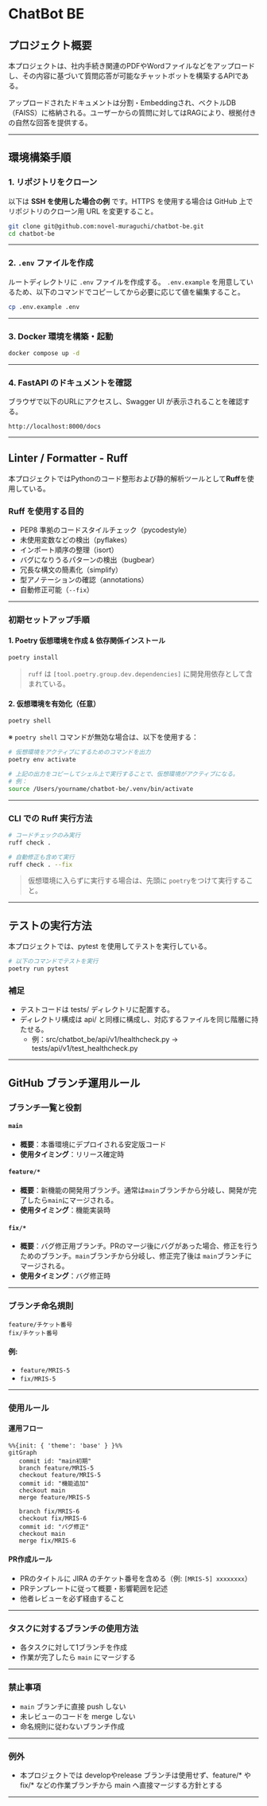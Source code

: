 # ChatBot BE

## プロジェクト概要

本プロジェクトは、社内手続き関連のPDFやWordファイルなどをアップロードし、その内容に基づいて質問応答が可能なチャットボットを構築するAPIである。

アップロードされたドキュメントは分割・Embeddingされ、ベクトルDB（FAISS）に格納される。ユーザーからの質問に対してはRAGにより、根拠付きの自然な回答を提供する。

---


## 環境構築手順

### 1. リポジトリをクローン

以下は **SSH を使用した場合の例** です。HTTPS を使用する場合は GitHub 上でリポジトリのクローン用 URL を変更すること。

```bash
git clone git@github.com:novel-muraguchi/chatbot-be.git
cd chatbot-be
```

---

### 2. `.env` ファイルを作成

ルートディレクトリに `.env` ファイルを作成する。
`.env.example` を用意しているため、以下のコマンドでコピーしてから必要に応じて値を編集すること。

```bash
cp .env.example .env
```

---

### 3. Docker 環境を構築・起動

```bash
docker compose up -d
```

---

### 4. FastAPI のドキュメントを確認

ブラウザで以下のURLにアクセスし、Swagger UI が表示されることを確認する。

```
http://localhost:8000/docs
```

---


## Linter / Formatter - Ruff

本プロジェクトではPythonのコード整形および静的解析ツールとして**Ruff**を使用している。

### Ruff を使用する目的

- PEP8 準拠のコードスタイルチェック（pycodestyle）
- 未使用変数などの検出（pyflakes）
- インポート順序の整理（isort）
- バグになりうるパターンの検出（bugbear）
- 冗長な構文の簡素化（simplify）
- 型アノテーションの確認（annotations）
- 自動修正可能（`--fix`）

---


### 初期セットアップ手順

#### 1. Poetry 仮想環境を作成 & 依存関係インストール

```bash
poetry install
```

> `ruff` は `[tool.poetry.group.dev.dependencies]` に開発用依存として含まれている。

#### 2. 仮想環境を有効化（任意）

```bash
poetry shell
```

※ `poetry shell` コマンドが無効な場合は、以下を使用する：

```bash
# 仮想環境をアクティブにするためのコマンドを出力
poetry env activate

# 上記の出力をコピーしてシェル上で実行することで、仮想環境がアクティブになる。
# 例：
source /Users/yourname/chatbot-be/.venv/bin/activate

```

---

### CLI での Ruff 実行方法

```bash
# コードチェックのみ実行
ruff check .

# 自動修正も含めて実行
ruff check . --fix
```
> 仮想環境に入らずに実行する場合は、先頭に `poetry`をつけて実行すること。

---

## テストの実行方法

本プロジェクトでは、pytest を使用してテストを実行している。

```bash
# 以下のコマンドでテストを実行
poetry run pytest
```

### 補足
- テストコードは tests/ ディレクトリに配置する。
- ディレクトリ構成は api/ と同様に構成し、対応するファイルを同じ階層に持たせる。
  - 例：src/chatbot_be/api/v1/healthcheck.py → tests/api/v1/test_healthcheck.py

---

## GitHub ブランチ運用ルール

### ブランチ一覧と役割

#### `main`
- **概要**：本番環境にデプロイされる安定版コード
- **使用タイミング**：リリース確定時

#### `feature/*`
- **概要**：新機能の開発用ブランチ。通常は`main`ブランチから分岐し、開発が完了したら`main`にマージされる。
- **使用タイミング**：機能実装時

#### `fix/*`
- **概要**：バグ修正用ブランチ。PRのマージ後にバグがあった場合、修正を行うためのブランチ。`main`ブランチから分岐し、修正完了後は `main`ブランチにマージされる。
- **使用タイミング**：バグ修正時

---

### ブランチ命名規則

```
feature/チケット番号
fix/チケット番号
```

#### 例:
- `feature/MRIS-5`
- `fix/MRIS-5`

---

### 使用ルール

#### 運用フロー

```mermaid
%%{init: { 'theme': 'base' } }%%
gitGraph
   commit id: "main初期"
   branch feature/MRIS-5
   checkout feature/MRIS-5
   commit id: "機能追加"
   checkout main
   merge feature/MRIS-5

   branch fix/MRIS-6
   checkout fix/MRIS-6
   commit id: "バグ修正"
   checkout main
   merge fix/MRIS-6

```

#### PR作成ルール
- PRのタイトルに JIRA のチケット番号を含める（例: `[MRIS-5] xxxxxxxx`）
- PRテンプレートに従って概要・影響範囲を記述
- 他者レビューを必ず経由すること

---

### タスクに対するブランチの使用方法

- 各タスクに対して1ブランチを作成
- 作業が完了したら `main` にマージする

---

### 禁止事項

- `main` ブランチに直接 push しない
- 未レビューのコードを merge しない
- 命名規則に従わないブランチ作成

---

### 例外

- 本プロジェクトでは developやrelease ブランチは使用せず、feature/* や fix/* などの作業ブランチから main へ直接マージする方針とする

---

